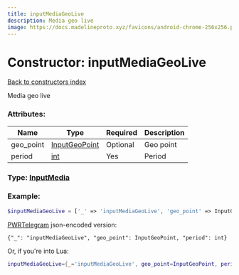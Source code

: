 ```yaml
---
title: inputMediaGeoLive
description: Media geo live
image: https://docs.madelineproto.xyz/favicons/android-chrome-256x256.png
---
```

# Constructor: inputMediaGeoLive  
[Back to constructors index](index.md)



Media geo live

### Attributes:

| Name     |    Type       | Required | Description |
|----------|---------------|----------|-------------|
|geo\_point|[InputGeoPoint](../types/InputGeoPoint.md) | Optional|Geo point|
|period|[int](../types/int.md) | Yes|Period|



### Type: [InputMedia](../types/InputMedia.md)


### Example:

```php
$inputMediaGeoLive = ['_' => 'inputMediaGeoLive', 'geo_point' => InputGeoPoint, 'period' => int];
```  

[PWRTelegram](https://pwrtelegram.xyz) json-encoded version:

```
{"_": "inputMediaGeoLive", "geo_point": InputGeoPoint, "period": int}
```


Or, if you're into Lua:

```lua
inputMediaGeoLive={_='inputMediaGeoLive', geo_point=InputGeoPoint, period=int}

```


